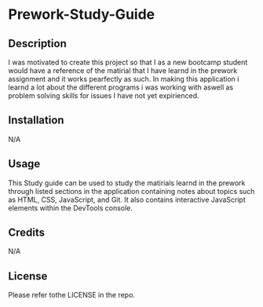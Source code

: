 # Prework-Study-Guide

## Description

I was motivated to create this project so that I as a new bootcamp student would have a reference of the matirial that I have learnd in the prework assignment and it works pearfectly as such. In making this application i learnd a lot about the different programs i was working with aswell as problem solving skills for issues I have not yet expirienced.

## Installation

N/A

## Usage

This Study guide can be used to study the matirials learnd in the prework through listed sections in the application containing notes about topics such as HTML, CSS, JavaScript, and Git. It also contains interactive JavaScript elements within the DevTools console.

## Credits

N/A

## License

Please refer tothe LICENSE in the repo.
